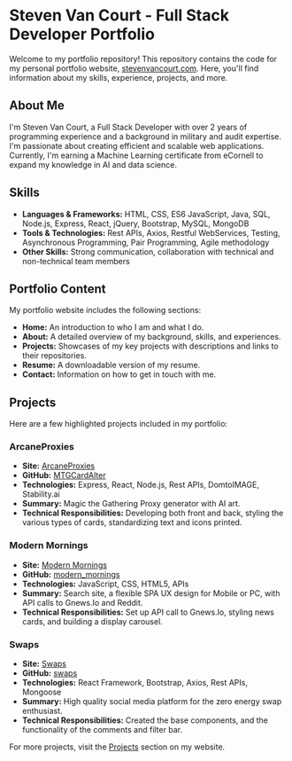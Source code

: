 # Steven Van Court - Full Stack Developer Portfolio

Welcome to my portfolio repository! This repository contains the code for my personal portfolio website, [stevenvancourt.com](https://stevenvancourt.com). Here, you'll find information about my skills, experience, projects, and more.

## About Me
I'm Steven Van Court, a Full Stack Developer with over 2 years of programming experience and a background in military and audit expertise. I'm passionate about creating efficient and scalable web applications. Currently, I'm earning a Machine Learning certificate from eCornell to expand my knowledge in AI and data science.

## Skills
- **Languages & Frameworks:** HTML, CSS, ES6 JavaScript, Java, SQL, Node.js, Express, React, jQuery, Bootstrap, MySQL, MongoDB
- **Tools & Technologies:** Rest APIs, Axios, Restful WebServices, Testing, Asynchronous Programming, Pair Programming, Agile methodology
- **Other Skills:** Strong communication, collaboration with technical and non-technical team members

## Portfolio Content
My portfolio website includes the following sections:

- **Home:** An introduction to who I am and what I do.
- **About:** A detailed overview of my background, skills, and experiences.
- **Projects:** Showcases of my key projects with descriptions and links to their repositories.
- **Resume:** A downloadable version of my resume.
- **Contact:** Information on how to get in touch with me.

## Projects
Here are a few highlighted projects included in my portfolio:

### ArcaneProxies
- **Site:** [ArcaneProxies](https://arcaneproxy.stevenvancourt.com/)
- **GitHub:** [MTGCardAlter](https://github.com/StevenVC-P/MTGCardAlter)
- **Technologies:** Express, React, Node.js, Rest APIs, DomtoIMAGE, Stability.ai
- **Summary:** Magic the Gathering Proxy generator with AI art.
- **Technical Responsibilities:** Developing both front and back, styling the various types of cards, standardizing text and icons printed.

### Modern Mornings
- **Site:** [Modern Mornings](http://morning.stevenvancourt.com/)
- **GitHub:** [modern_mornings](https://github.com/StevenVC-P/modern_mornings)
- **Technologies:** JavaScript, CSS, HTML5, APIs
- **Summary:** Search site, a flexible SPA UX design for Mobile or PC, with API calls to Gnews.Io and Reddit.
- **Technical Responsibilities:** Set up API call to Gnews.Io, styling news cards, and building a display carousel.

### Swaps
- **Site:** [Swaps](https://swaps.stevenvancourt.com/)
- **GitHub:** [swaps](https://github.com/StevenVC-P/swaps)
- **Technologies:** React Framework, Bootstrap, Axios, Rest APIs, Mongoose
- **Summary:** High quality social media platform for the zero energy swap enthusiast.
- **Technical Responsibilities:** Created the base components, and the functionality of the comments and filter bar.

For more projects, visit the [Projects](https://stevenvancourt.com/projects) section on my website.
